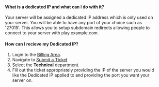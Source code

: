 #### What is a dedicated IP and what can I do with it?
Your server will be assigned a dedicated IP address which is only used on your server. You will be able to have any port of your choice such as '27015'. This allows you to setup subdomain redirects allowing people to connect to your server with play.example.com.

#### How can I recieve my Dedicated IP?
1. Login to the [Billing Area](https://billing.hexanenetworks.com/clientarea.php).
2. Navigate to [Submit a Ticket](https://billing.hexanenetworks.com/submitticket.php)
3. Select the **Technical** department.
4. Fill out the ticket appropriately providing the IP of the server you would like the Dedicated IP applied to and providing the port you want your server on.